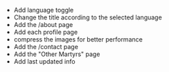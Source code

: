 - Add language toggle
- Change the title according to the selected language
- Add the /about page
- Add each profile page
- compress the images for better performance
- Add the /contact page
- Add the "Other Martyrs" page
- Add last updated info